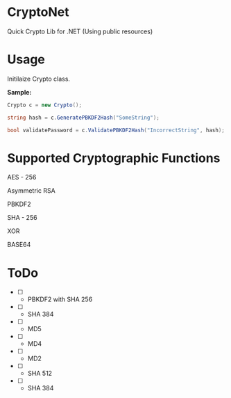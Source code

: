 # CryptoNet

Quick Crypto Lib for .NET (Using public resources)

# Usage

Initilaize Crypto class.

**Sample:**

```csharp
Crypto c = new Crypto();

string hash = c.GeneratePBKDF2Hash("SomeString");

bool validatePassword = c.ValidatePBKDF2Hash("IncorrectString", hash); // false

```


# Supported Cryptographic Functions

AES - 256

Asymmetric RSA

PBKDF2

SHA - 256

XOR

BASE64

# ToDo

 - [ ] - PBKDF2 with SHA 256

 - [ ] - SHA 384

 - [ ] - MD5

 - [ ] - MD4

 - [ ] - MD2

 - [ ] - SHA 512

 - [ ] - SHA 384
